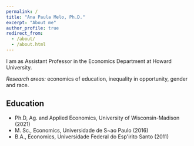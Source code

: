 ```yaml
---
permalink: /
title: "Ana Paula Melo, Ph.D."
excerpt: "About me"
author_profile: true
redirect_from: 
  - /about/
  - /about.html
---
```


I am as Assistant Professor in the Economics Department at Howard University.

<em> Research areas:</em> economics of education, inequality in opportunity, gender and race.

<h2>Education</h2>

  * Ph.D, Ag. and Applied Economics, University of Wisconsin-Madison (2021)
  * M. Sc., Economics, Universidade de S\~ao Paulo (2016)
  * B.A., Economics, Universidade Federal do Esp\'irito Santo (2011)
